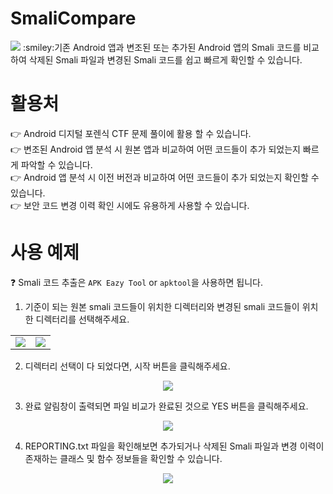 # SmaliCompare
<img src="https://capsule-render.vercel.app/api?type=wave&color=auto&height=300&section=header&text=naroSEC&fontSize=90" />
:smiley:기존 Android 앱과 변조된 또는 추가된 Android 앱의 Smali 코드를 비교하여 삭제된 Smali 파일과 변경된 Smali 코드를 쉽고 빠르게 확인할 수 있습니다.

# 활용처
:point_right: Android 디지털 포렌식 CTF 문제 풀이에 활용 할 수 있습니다.<br>
:point_right: 변조된 Android 앱 분석 시 원본 앱과 비교하여 어떤 코드들이 추가 되었는지 빠르게 파악할 수 있습니다.<br>
:point_right: Android 앱 분석 시 이전 버전과 비교하여 어떤 코드들이 추가 되었는지 확인할 수 있습니다.<br>
:point_right: 보안 코드 변경 이력 확인 시에도 유용하게 사용할 수 있습니다.<br>

# 사용 예제
:question: Smali 코드 추출은 <code>APK Eazy Tool</code> or <code>apktool</code>을 사용하면 됩니다.

1. 기준이 되는 원본 smali 코드들이 위치한 디렉터리와 변경된 smali 코드들이 위치한 디렉터리를 선택해주세요.
<p>
  <table>
    <tr>
      <td><img src="https://github.com/naroSEC/Anditer/assets/89144246/b1ba0d6f-4cf0-4bf6-96e5-c30574bd9ad3" /></td><td><img src="https://github.com/naroSEC/Anditer/assets/89144246/f61d0c3c-abf6-45cd-9092-43a48d24207e" /></td>
    <tr>
  </table>
</p>

2. 디렉터리 선택이 다 되었다면, 시작 버튼을 클릭해주세요.
<p align="center">
  <img src="https://github.com/naroSEC/Anditer/assets/89144246/668d001f-aae0-44ce-9922-6c6bf6eaf136">
</p>

3. 완료 알림창이 출력되면 파일 비교가 완료된 것으로 YES 버튼을 클릭해주세요.
<p align="center">
  <img src="https://github.com/naroSEC/Anditer/assets/89144246/aadcfff6-270a-4a2b-9f5a-7f3d38ac61cd">
</p>

4. REPORTING.txt 파일을 확인해보면 추가되거나 삭제된 Smali 파일과 변경 이력이 존재하는 클래스 및 함수 정보들을 확인할 수 있습니다.
<p align="center">
  <img src="https://github.com/naroSEC/Anditer/assets/89144246/e0d35930-d8a2-49ee-adcf-d24a6734bd27">
</p>
